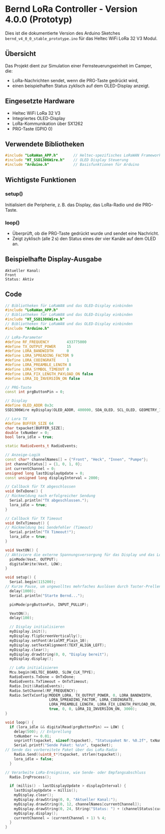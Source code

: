 # Bernd LoRa Controller - Version 4.0.0 (Prototyp)

Dies ist die dokumentierte Version des Arduino Sketches `bernd_v4_0_0_stable_prototype.ino` für das Heltec WiFi LoRa 32 V3 Modul.

## Übersicht

Das Projekt dient zur Simulation einer Fernsteuerungseinheit im Camper, die:
- LoRa-Nachrichten sendet, wenn die PRG-Taste gedrückt wird,
- einen beispielhaften Status zyklisch auf dem OLED-Display anzeigt.

## Eingesetzte Hardware

- Heltec WiFi LoRa 32 V3
- Integriertes OLED-Display
- LoRa-Kommunikation über SX1262
- PRG-Taste (GPIO 0)

## Verwendete Bibliotheken

```cpp
#include "LoRaWan_APP.h"       // Heltec-spezifisches LoRaWAN Framework
#include "HT_SSD1306Wire.h"    // OLED Display Steuerung
#include "Arduino.h"           // Basisfunktionen für Arduino
```

## Wichtigste Funktionen

### setup()
Initialisiert die Peripherie, z. B. das Display, das LoRa-Radio und die PRG-Taste.

### loop()
- Überprüft, ob die PRG-Taste gedrückt wurde und sendet eine Nachricht.
- Zeigt zyklisch (alle 2 s) den Status eines der vier Kanäle auf dem OLED an.

## Beispielhafte Display-Ausgabe

```
Aktueller Kanal:
Front
Status: Aktiv
```

## Code

```cpp
// Bibliotheken für LoRaWAN und das OLED-Display einbinden
#include "LoRaWan_APP.h"
// Bibliotheken für LoRaWAN und das OLED-Display einbinden
#include "HT_SSD1306Wire.h"
// Bibliotheken für LoRaWAN und das OLED-Display einbinden
#include "Arduino.h"

// LoRa-Parameter
#define RF_FREQUENCY        433775000
#define TX_OUTPUT_POWER     15
#define LORA_BANDWIDTH      0
#define LORA_SPREADING_FACTOR 9
#define LORA_CODINGRATE     1
#define LORA_PREAMBLE_LENGTH 8
#define LORA_SYMBOL_TIMEOUT 0
#define LORA_FIX_LENGTH_PAYLOAD_ON false
#define LORA_IQ_INVERSION_ON false

// PRG-Taste
const int prgButtonPin = 0;

// Display
#define OLED_ADDR 0x3c
SSD1306Wire myDisplay(OLED_ADDR, 400000, SDA_OLED, SCL_OLED, GEOMETRY_128_64, RST_OLED);

// Lora TX
#define BUFFER_SIZE 64
char txpacket[BUFFER_SIZE];
double txNumber = 0;
bool lora_idle = true;

static RadioEvents_t RadioEvents;

// Anzeige-Logik
const char* channelNames[] = {"Front", "Heck", "Innen", "Pumpe"};
int channelStatus[] = {1, 0, 1, 0};
int currentChannel = 0;
unsigned long lastDisplayUpdate = 0;
const unsigned long displayInterval = 2000;

// Callback für TX abgeschlossen
void OnTxDone() {
// Rückmeldung nach erfolgreicher Sendung
  Serial.println("TX abgeschlossen.");
  lora_idle = true;
}

// Callback für TX Timeout
void OnTxTimeout() {
// Rückmeldung bei Sendefehler (Timeout)
  Serial.println("TX Timeout!");
  lora_idle = true;
}

void VextON() {
// Aktiviere die externe Spannungsversorgung für das Display und das LoRa-Modul
  pinMode(Vext, OUTPUT);
  digitalWrite(Vext, LOW);
}

void setup() {
  Serial.begin(115200);
// Kurze Pause, um ungewolltes mehrfaches Auslösen durch Taster-Prellen zu vermeiden
  delay(1000);
  Serial.println("Starte Bernd...");

  pinMode(prgButtonPin, INPUT_PULLUP);

  VextON();
  delay(100);

  // Display initialisieren
  myDisplay.init();
  myDisplay.flipScreenVertically();
  myDisplay.setFont(ArialMT_Plain_10);
  myDisplay.setTextAlignment(TEXT_ALIGN_LEFT);
  myDisplay.clear();
  myDisplay.drawString(0, 0, "Display bereit");
  myDisplay.display();

  // LoRa initialisieren
  Mcu.begin(HELTEC_BOARD, SLOW_CLK_TPYE);
  RadioEvents.TxDone = OnTxDone;
  RadioEvents.TxTimeout = OnTxTimeout;
  Radio.Init(&RadioEvents);
  Radio.SetChannel(RF_FREQUENCY);
  Radio.SetTxConfig(MODEM_LORA, TX_OUTPUT_POWER, 0, LORA_BANDWIDTH,
                    LORA_SPREADING_FACTOR, LORA_CODINGRATE,
                    LORA_PREAMBLE_LENGTH, LORA_FIX_LENGTH_PAYLOAD_ON,
                    true, 0, 0, LORA_IQ_INVERSION_ON, 3000);
}

void loop() {
  if (lora_idle && digitalRead(prgButtonPin) == LOW) {
    delay(500); // Entprellung
    txNumber += 0.01;
    snprintf(txpacket, sizeof(txpacket), "Statuspaket Nr. %0.2f", txNumber);
    Serial.printf("Sende Paket: %s\n", txpacket);
// Sende das vorbereitete Paket über das LoRa-Radio
    Radio.Send((uint8_t*)txpacket, strlen(txpacket));
    lora_idle = false;
  }

// Verarbeite LoRa-Ereignisse, wie Sende- oder Empfangsabschluss
  Radio.IrqProcess();

  if (millis() - lastDisplayUpdate > displayInterval) {
    lastDisplayUpdate = millis();
    myDisplay.clear();
    myDisplay.drawString(0, 0, "Aktueller Kanal:");
    myDisplay.drawString(0, 12, channelNames[currentChannel]);
    myDisplay.drawString(0, 24, String("Status: ") + (channelStatus[currentChannel] ? "an" : "aus"));
    myDisplay.display();
    currentChannel = (currentChannel + 1) % 4;
  }
}

```

